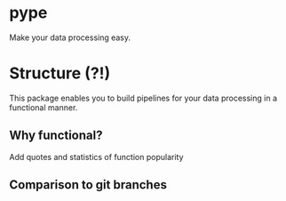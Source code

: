 # pype
Make your data processing easy.

# Structure (?!)
This package enables you to build pipelines for your data processing in a functional manner.

## Why functional?

Add quotes and statistics of function popularity

## Comparison to git branches